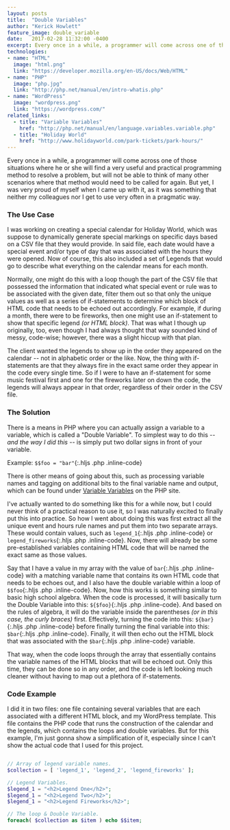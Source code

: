 ```yaml
---
layout: posts
title:  "Double Variables"
author: "Kerick Howlett"
feature_image: double_variable
date:   2017-02-28 11:32:00 -0400
excerpt: Every once in a while, a programmer will come across one of those situations where he or she will find a very useful and practical programming method to resolve a problem, but will not be able to think of many other scenarios where that method would need to be called for again. But yet, I was very proud of myself when I came up with it, as it was something that neither my colleagues nor I get to use very often in a pragmatic way.
technologies:
- name: "HTML"
  image: "html.png"
  link: "https://developer.mozilla.org/en-US/docs/Web/HTML"
- name: "PHP"
  image: "php.jpg"
  link: "http://php.net/manual/en/intro-whatis.php"
- name: "WordPress"
  image: "wordpress.png"
  link: "https://wordpress.com/"
related_links:
  - title: "Variable Variables"
    href: "http://php.net/manual/en/language.variables.variable.php"
  - title: "Holiday World"
    href: "http://www.holidayworld.com/park-tickets/park-hours/"
---
```

Every once in a while, a programmer will come across one of those situations where he or she will find a very useful and practical programming method to resolve a problem, but will not be able to think of many other scenarios where that method would need to be called for again. But yet, I was very proud of myself when I came up with it, as it was something that neither my colleagues nor I get to use very often in a pragmatic way.

### The Use Case
I was working on creating a special calendar for Holiday World, which was suppose to dynamically generate special markings on specific days based on a CSV file that they would  provide. In said file, each date would have a special event and/or type of day that was associated with the hours they were opened. Now of course, this also included a set of Legends that would go to describe what everything on the calendar means for each month.

Normally, one might do this with a loop though the part of the CSV file that possessed the information that indicated what special event or rule was to be associated with the given date, filter them out so that only the unique values as well as a series of if-statements to determine which block of HTML code that needs to be echoed out accordingly. For example, if during a month, there were to be fireworks, then one might use an if-statement to show that specific legend *(or HTML block)*. That was what I though up originally, too, even though I had always thought that way sounded kind of messy, code-wise; however, there was a slight hiccup with that plan.

The client wanted the legends to show up in the order they appeared on the calendar -- not in alphabetic order or the like. Now, the thing with if-statements are that they always fire in the exact same order they appear in the code every single time. So if I were to have an if-statement for some music festival first and one for the fireworks later on down the code, the legends will always appear in that order, regardless of their order in the CSV file.

### The Solution
There is a means in PHP where you can actually assign a variable to a variable, which is called a "Double Variable". To simplest way to do this *-- and the way I did this --* is simply put two dollar signs in front of your variable.

Example: `$$foo = "bar"`{:.hljs .php .inline-code}

There is other means of going about this, such as processing variable names and tagging on additional bits to the final variable name and output, which can be found under [Variable Variables](http://php.net/manual/en/language.variables.variable.php) on the PHP site.

I've actually wanted to do something like this for a while now, but I could never think of a practical reason to use it, so I was naturally excited to finally put this into practice. So how I went about doing this was first extract all the unique event and hours rule names and put them into two separate arrays. These would contain values, such as `legend_1`{:.hljs .php .inline-code} or `legend_fireworks`{:.hljs .php .inline-code}. Now, there will already be some pre-established variables containing HTML code that will be named the exact same as those values.

Say that I have a value in my array with the value of `bar`{:.hljs .php .inline-code} with a matching variable name that contains its own HTML code that needs to be echoes out, and I also have the double variable within a loop of `$$foo`{:.hljs .php .inline-code}. Now, how this works is something similar to basic high school algebra. When the code is processed, it will basically turn the Double Variable into this: `${$foo}`{:.hljs .php .inline-code}. And based on the rules of algebra, it will do the variable inside the parentheses *(or in this case, the curly braces)* first. Effectively, turning the code into this: `${bar}`{:.hljs .php .inline-code} before finally turning the final variable into this: `$bar`{:.hljs .php .inline-code}. Finally, it will then echo out the HTML block that was associated with the `$bar`{:.hljs .php .inline-code} variable.

That way, when the code loops through the array that essentially contains the variable names of the HTML blocks that will be echoed out. Only this time, they can be done so in any order, and the code is left looking much cleaner without having to map out a plethora of if-statements.

### Code Example

I did it in two files: one file containing several variables that are each associated with a different HTML block, and my WordPress template. This file contains the PHP code that runs the construction of the calendar and the legends, which contains the loops and double variables. But for this example, I'm just gonna show a simplification of it, especially since I can't show the actual code that I used for this project.

```php

// Array of legend variable names.
$collection = [ 'legend_1', 'legend_2', 'legend_fireworks' ];

// Legend Variables.
$legend_1 = "<h2>Legend One</h2>";
$legend_1 = "<h2>Legend Two</h2>";
$legend_1 = "<h2>Legend Fireworks</h2>";

// The loop & Double Variable.
foreach( $collection as $item ) echo $$item;
```
